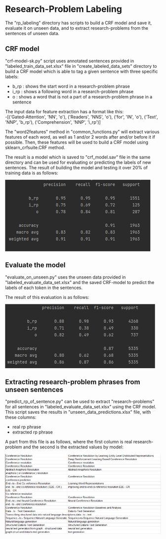 # Research-Problem Labeling
The "rp_labeling" directory has scripts to build a CRF model and save it, evaluate it on unseen data, and to extract research-problems from the sentences of unseen data.

## CRF model
 "crf-model-sk.py" script uses annotated sentences provided in "labeled_train_data_set.xlsx" file in "create_labeled_data_sets" directory
  to build a CRF model which is able to tag a given sentence with three specific labels:<br />
  - b_rp : shows the start word in a research-problem phrase
  - i_rp : shows a following word in a research-problem phrase
  - o : shows a word that is not a part of a research-problem phrase in a sentence

The input data for feature extraction has a format like this:<br />
  -[('Gated-Attention', 'NN', 'o'), ('Readers', 'NNS', 'o'), ('for', 'IN', 'o'), ('Text', 'NNP', 'b_rp'), ('Comprehension', 'NNP', 'i_rp')]

The "word2features" method in "common_functions.py" will extract various features of each word, as well as 1 and/or 2 words after and/or before it if possible.
Then, these features will be used to build a CRF model using sklearn_crfsuite.CRF method.
  
 The result is a model which is saved to "crf_model.sav" file in the same directory and can be used for evaluating or predicting the labels of new sentences.
 The result of building the model and testing it over 20% of training data is as follows:
 
 ![results](/train-test-result-crf.PNG)

## Evaluate the model
 "evaluate_on_unseen.py" uses the unseen data provided in "labeled_evaluate_data_set.xlsx" and the saved CRF-model to predict the labels of each token in the sentences.
 
  The result of this evaluation is as follows:
 
 ![results](/evaluation-results.PNG)

## Extracting research-problem phrases from unseen sentences
"predict_rp_of_sentence.py" can be used to extract "research-problems" for all sentences in "labeled_evaluate_data_set.xlsx" using the CRF model.<br />
This script saves the results in "unseen_data_predictions.xlsx" file, with these columns: 
 - real rp phrase
 - extracted rp phrase<br />

A part from this file is as follows, where the first column is real research-problem and the second is the extracted values by model:<br /> 

![results](/extracted--vs-real-phrases.PNG)
 
